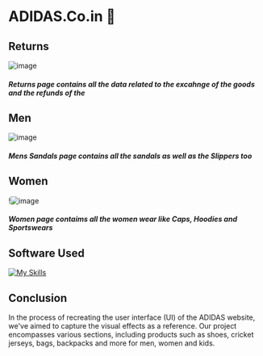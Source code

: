 # ADIDAS.Co.in :running:
## Returns
![image](https://github.com/9xVibee/ADIDAS-GEEKTHON/assets/152276284/a2534463-4255-4688-92f8-9440f2d59d2f)
##### <i>Returns page contains all the data related to the excahnge of the goods and the refunds of the   </i>

## Men
![image](https://github.com/9xVibee/ADIDAS-GEEKTHON/assets/152276284/1543b9a8-13e5-492a-838a-8d734197e4f7)
##### <i>Mens Sandals page contains all the sandals as well as the Slippers too</i>

## Women
!![image](https://github.com/9xVibee/ADIDAS-GEEKTHON/assets/152276284/92e0d571-9665-4bfa-9605-a67c9c61bc62)

##### <i>Women page contaims all the women wear like Caps, Hoodies and Sportswears</i>
## Software Used
[![My Skills](https://skillicons.dev/icons?i=html,css,js)](https://skillicons.dev)

## Conclusion
In the process of recreating the user interface (UI) of the ADIDAS website, we've aimed to capture the visual effects as a reference. Our project encompasses various sections, including products such as shoes, cricket jerseys, bags, backpacks and more for men, women and kids.
